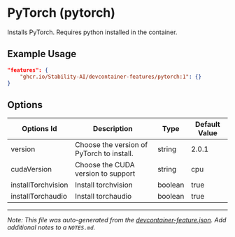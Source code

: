 
# PyTorch (pytorch)

Installs PyTorch. Requires python installed in the container.

## Example Usage

```json
"features": {
    "ghcr.io/Stability-AI/devcontainer-features/pytorch:1": {}
}
```

## Options

| Options Id | Description | Type | Default Value |
|-----|-----|-----|-----|
| version | Choose the version of PyTorch to install. | string | 2.0.1 |
| cudaVersion | Choose the CUDA version to support | string | cpu |
| installTorchvision | Install torchvision | boolean | true |
| installTorchaudio | Install torchaudio | boolean | true |



---

_Note: This file was auto-generated from the [devcontainer-feature.json](https://github.com/Stability-AI/devcontainer-features/blob/main/src/pytorch/devcontainer-feature.json).  Add additional notes to a `NOTES.md`._
